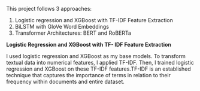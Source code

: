 This project follows 3 approaches:
1) Logistic regression and XGBoost with TF-IDF Feature Extraction
2) BiLSTM with GloVe Word Embeddings
3) Transformer Architectures: BERT and RoBERTa

**Logistic Regression and XGBoost with TF- IDF Feature Extraction**

I used logistic regression and XGBoost as my base models. To transform textual data into numerical features, I applied TF-IDF. Then, I trained logistic regression and XGBoost on these TF-IDF features.TF-IDF is an established technique that captures the importance of terms in relation to their frequency within documents and entire dataset.
